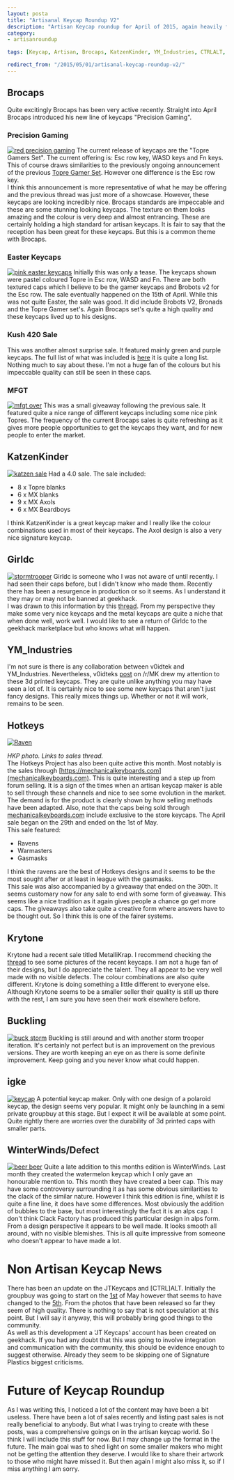```yaml
---
layout: posta
title: "Artisanal Keycap Roundup V2"
description: "Artisan Keycap roundup for April of 2015, again heavily featuring brocaps."
category: 
- artisanroundup

tags: [Keycap, Artisan, Brocaps, KatzenKinder, YM_Industries, CTRLALT, Girldc, HOTKEYS, Krytone, igke, buckling, defect]

redirect_from: "/2015/05/01/artisanal-keycap-roundup-v2/"
---
```

## Brocaps
Quite excitingly Brocaps has been very active recently. Straight into April Brocaps introduced his new line of keycaps "Precision Gaming".
### Precision Gaming
[![red precision gaming](http://i.imgur.com/Z2vv74a.jpg)](https://geekhack.org/index.php?topic=70644.0)
The current release of keycaps are the "Topre Gamers Set". The current offering is: Esc row key, WASD keys and Fn keys. This of course draws similarities to the previously ongoing announcement of the previous [Topre Gamer Set](https://geekhack.org/index.php?topic=60081.0). However one difference is the Esc row key.   
I think this announcement is more representative of what he may be offering and the previous thread was just more of a showcase. However, these keycaps are looking incredibly nice. Brocaps standards are impeccable and these are some stunning looking keycaps. The texture on them looks amazing and the colour is very deep and almost entrancing. These are certainly holding a high standard for artisan keycaps.
It is fair to say that the reception has been great for these keycaps. But this is a common theme with Brocaps. 
### Easter Keycaps
[![pink easter keycaps](http://i.imgur.com/mP1ZHnh.jpg)](https://geekhack.org/index.php?topic=59295.msg1707550#msg1707550)
Initially this was only a tease. The keycaps shown were pastel coloured Topre in Esc row, WASD and Fn. There are both textured caps which I believe to be the gamer keycaps and Brobots v2 for the Esc row. The sale eventually happened on the 15th of April. While this was not quite Easter, the sale was good. It did include Brobots V2, Bronads and the Topre Gamer set's. Again Brocaps set's quite a high quality and these keycaps lived up to his designs. 
### Kush 420 Sale
This was another almost surprise sale. It featured mainly green and purple keycaps. The full list of what was included is [here](https://geekhack.org/index.php?topic=59295.msg1722422#msg1722422) it is quite a long list. Nothing much to say about these. I'm not a huge fan of the colours but his impeccable quality can still be seen in these caps.
### MFGT
[![mfgt over](http://i.imgur.com/ecGcLXC.jpg)](https://geekhack.org/index.php?topic=71123.0)
This was a small giveaway following the previous sale. It featured quite a nice range of different keycaps including some nice pink Topres. The frequency of the current Brocaps sales is quite refreshing as it gives more people opportunities to get the keycaps they want, and for new people to enter the market.

## KatzenKinder
[![katzen sale](http://i.imgur.com/hIuFlRm.png)](https://geekhack.org/index.php?topic=64501.0)
Had a 4.0 sale. The sale included:

* 8 x Topre blanks
* 6 x MX blanks
* 9 x MX Axols
* 6 x MX Beardboys

I think KatzenKinder is a great keycap maker and I really like the colour combinations used in most of their keycaps. The Axol design is also a very nice signature keycap.

## Girldc
[![stormtrooper](http://i.imgur.com/I5NB3nC.jpg)](http://redd.it/334vt9)
Girldc is someone who I was not aware of until recently. I had seen their caps before, but I didn't know who made them. Recently there has been a resurgence in production or so it seems. As I understand it they may or may not be banned at geekhack.  
I was drawn to this information by this [thread](https://geekhack.org/index.php?topic=66701.0). From my perspective they make some very nice keycaps and the metal keycaps are quite a niche that when done well, work well. I would like to see a return of Girldc to the geekhack marketplace but who knows what will happen.

## YM_Industries
I'm not sure is there is any collaboration between v0idtek and YM_Industries. Nevertheless, v0idteks [post](http://www.reddit.com/r/MechanicalKeyboards/comments/32e8rv/keyboard_art_custom_keycaps_by_ym_industries_3d/#cqaek3j) on /r/MK drew my attention to these 3d printed keycaps. They are quite unlike anything you may have seen a lot of. It is certainly nice to see some new keycaps that aren't just fancy designs. This really mixes things up. Whether or not it will work, remains to be seen.

## Hotkeys
[![Raven](https://farm9.staticflickr.com/8788/16492994173_0001275399_c.jpg)](https://geekhack.org/index.php?topic=61096.0)

*HKP photo. Links to sales thread.*  
The Hotkeys Project has also been quite active this month. Most notably is the sales through [https://mechanicalkeyboards.com](mechanicalkeyboards.com). This is quite interesting and a step up from forum selling. It is a sign of the times when an artisan keycap maker is able to sell through these channels and nice to see some evolution in the market. The demand is for the product is clearly shown by how selling methods have been adapted. Also, note that the caps being sold through [mechanicalkeyboards.com](https://mechanicalkeyboards.com) include exclusive to the store keycaps.
The April sale  began on the 29th and ended on the 1st of May.   
This sale featured:

* Ravens
* Warmasters
* Gasmasks

I think the ravens are the best of Hotkeys designs and it seems to be the most sought after or at least in league with the gasmasks.  
This sale was also accompanied by a giveaway that ended on the 30th. It seems customary now for any sale to end with some form of giveaway. This seems like a nice tradition as it again gives people a chance go get more caps. The giveaways also take quite a creative form where answers have to be thought out. So I think this is one of the fairer systems.

## Krytone
Krytone had a recent sale titled MetalliKrap. I recommend checking the [thread](https://geekhack.org/index.php?topic=63758.600) to see some pictures of the recent keycaps. I am not a huge fan of their designs, but I do appreciate the talent. They all appear to be very well made with no visible defects. The colour combinations are also quite different. Krytone is doing something a little different to everyone else. Although Krytone seems to be a smaller seller their quality is still up there with the rest, I am sure you have seen their work elsewhere before.

## Buckling
[![buck storm](http://i.imgur.com/hr5JwFJ.jpg)](http://redd.it/34a32o)
Buckling is still around and with another storm trooper iteration. It's certainly not perfect but is an improvement on the previous versions. They are worth keeping an eye on as there is some definite improvement. Keep going and you never know what could happen.

## igke
[![keycap](http://i.imgur.com/9cJMn2e.jpg)](http://redd.it/33p1cv)
A potential keycap maker. Only with one design of a polaroid keycap, the design seems very popular. It might only be launching in a semi private groupbuy at this stage. But I expect it will be available at some point. Quite rightly there are worries over the durability of 3d printed caps with smaller parts.

## WinterWinds/Defect
[![beer beer](http://i.imgur.com/G4p3UT8.jpg)](http://redd.it/34jg8l)
Quite a late addition to this months edition is WinterWinds. Last month they created the watermelon keycap which I only gave an honourable mention to. This month they have created a beer cap. This may have some controversy surrounding it as has some obvious similarities to the clack of the similar nature. However I think this edition is fine, whilst it is quite a fine line, it does have some differences. Most obviously the addition of bubbles to the base, but most interestingly the fact it is an alps cap. I don't think Clack Factory has produced this particular design in alps form. From a design perspective it appears to be well made. It looks smooth all around, with no visible blemishes. This is all quite  impressive from someone who doesn't appear to have made a lot.

# Non Artisan Keycap News
There has been an update on the JTKeycaps and [CTRL]ALT. Initially the groupbuy was  going to start on the [1st](https://geekhack.org/index.php?topic=70659.msg1726644#msg1726644) of May however that seems to have changed to the [5th](https://geekhack.org/index.php?topic=70659.msg1733578#msg1733578). From the photos that have been released so far they seem of high quality. There is nothing to say that is not speculation at this point. But I will say it anyway, this will probably bring good things to the community.  
As well as this development a 'JT Keycaps' account has been created on geekhack. If you had any doubt that this was going to involve integration and communication with the community, this should be evidence enough to suggest otherwise. Already they seem to be skipping one of Signature Plastics biggest criticisms.

# Future of Keycap Roundup
As I was writing this, I noticed a lot of the content may have been a bit useless. There have been a lot of sales recently and listing past sales is not really beneficial to anybody. But what I was trying to create with these posts, was a comprehensive goings on in the artisan keycap world. So I think I will include this stuff for now. But I may change up the format in the future. The main goal was to shed light on some smaller makers who might not be getting the attention they deserve. I would like to share their artwork to those who might have missed it. But then again I might also miss it, so if I miss anything I am sorry.
